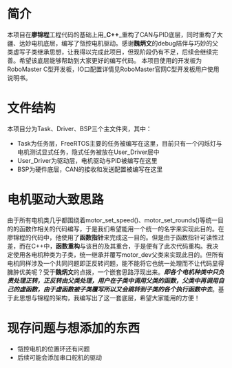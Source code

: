 # 简介
本项目在**廖锦程**工程代码的基础上用_**C++**_重构了CAN与PID底层，同时重构了大疆、达妙电机底层，编写了瓴控电机驱动。感谢**魏炳文**的debug陪伴与巧妙的父类虚写子类继承思想，让我得以完成此项目，但现阶段仍有不足，后续会继续完善。希望该底层能够帮助到大家更好的编写代码。
本项目使用的开发板为RoboMaster C型开发板，IO口配置详情见RoboMaster官网C型开发板用户使用说明书。
# 文件结构
本项目分为Task、Driver、BSP三个主文件夹，其中：
- Task为任务层，FreeRTOS主要的任务被编写在这里，目前只有一个闪烁灯与电机测试显式任务，隐式任务被放在User_Driver层中
- User_Driver为驱动层，电机驱动与PID被编写在这里
- BSP为硬件底层，CAN的接收和发送配置被编写在这里
# 电机驱动大致思路
由于所有电机类几乎都围绕着motor_set_speed()、motor_set_rounds()等统一目的的函数作相关的代码编写，于是我们希望能用一个统一的名字来实现此目的。在廖锦程的代码中，他使用了**函数指针**来完成这一目的。但是由于函数指针可读性过差，而在C++中，**函数重构**与该目的及其重合，于是便有了此次代码重构。我决定使用各电机种类为子类，统一继承并覆写motor_dev父类来实现此目的。但所有电机同样涉及一个共同问题即正反转问题，能不能将它也统一处理而不让代码显得臃肿优美呢？受于**魏炳文**的点拨，一个嵌套思路浮现出来。_**即各个电机种类中只负责处理正转，正反转由父类处理，用户在子类中调用父类的函数，父类中再调用自己的虚函数，由于虚函数被子类覆写所以又会跳转到子类的各个执行函数中去**_。基于此思想与锦程的架构，我编写出了这一套底层，希望大家能用的方便！
# 现存问题与想添加的东西
- 瓴控电机的位置环还有问题
- 后续可能会添加串口舵机的驱动